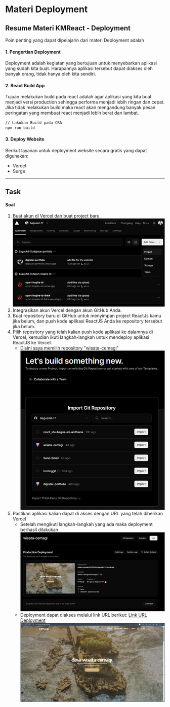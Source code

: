 # Materi Deployment

## Resume Materi KMReact - Deployment

Poin penting yang dapat dipelajarin dari materi Deployment adalah

#### 1. Pengertian Deployment

Deployment adalah kegiatan yang bertujuan untuk menyebarkan aplikasi yang sudah kita buat. Harapannya aplikasi tersebut dapat diakses oleh banyak orang, tidak hanya oleh kita sendiri.

#### 2. React Build App

Tujuan melakukan build pada react adalah agar aplikasi yang kita buat menjadi versi production sehingga performa menjadi lebih ringan dan cepat. Jika tidak melakukan build maka react akan mengandung banyak pesan peringatan yang membuat react menjadi lebih berat dan lambat.

```
// Lakukan Build pada CRA
npm run build
```

#### 3. Deploy Website

Berikut layanan untuk deployment website secara gratis yang dapat digunakan:

- Vercel
- Surge

---

## Task

#### Soal

1. Buat akun di Vercel dan buat project baru.
   ![New Project](./screenshoot/new-project.png)
2. Integrasikan akun Vercel dengan akun GitHub Anda.
3. Buat repository baru di GitHub untuk menyimpan project ReactJs kamu jika belum, dan push kode aplikasi ReactJS Anda ke repository tersebut jika belum.
4. Pilih repository yang telah kalian push kode aplikasi ke dalamnya di Vercel, kemudian ikuti langkah-langkah untuk mendeploy aplikasi ReactJS ke Vercel.
   - Disini saya memilih repository "wisata-cemagi"
     ![Select Repo](./screenshoot/select-repository.png)
5. Pastikan aplikasi kalian dapat di akses dengan URL yang telah diberikan Vercel
   - Setelah mengikuti langkah-langkah yang ada maka deployment berhasil dilakukan
     ![Success Deployment](./screenshoot/success-deployment.png)
   - Deployment dapat diakses melalui link URL berikut: [Link URL Deployment](https://wisata-cemagi.vercel.app/)
     ![Deployment](./screenshoot/access-link-deployment.png)
